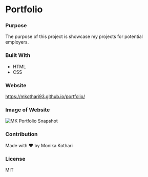 # Portfolio

### Purpose
The purpose of this project is showcase my projects for potential employers.

### Built With
* HTML
* CSS

### Website
https://mkothari93.github.io/portfolio/

### Image of Website
![MK Portfolio Snapshot](https://user-images.githubusercontent.com/90233589/135791258-f14d79b7-30ce-4880-9e01-edd43d1ac231.png)

### Contribution
Made with ❤️ by Monika Kothari

### License
MIT

